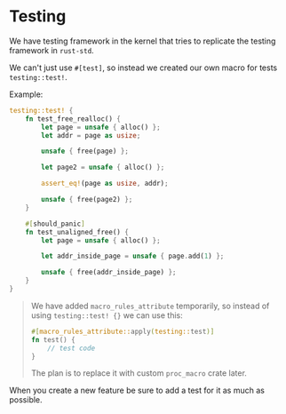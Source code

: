 # Testing

We have testing framework in the kernel that tries to replicate the testing framework in `rust-std`.

We can't just use `#[test]`, so instead we created our own macro for tests `testing::test!`.

Example:

```rust
testing::test! {
    fn test_free_realloc() {
        let page = unsafe { alloc() };
        let addr = page as usize;

        unsafe { free(page) };

        let page2 = unsafe { alloc() };

        assert_eq!(page as usize, addr);

        unsafe { free(page2) };
    }

    #[should_panic]
    fn test_unaligned_free() {
        let page = unsafe { alloc() };

        let addr_inside_page = unsafe { page.add(1) };

        unsafe { free(addr_inside_page) };
    }
}
```

> We have added `macro_rules_attribute` temporarily, so instead of using `testing::test! {}` we can use this:
>
> ```rust
> #[macro_rules_attribute::apply(testing::test)]
> fn test() {
>     // test code
> }
> ```
>
> The plan is to replace it with custom `proc_macro` crate later.

When you create a new feature be sure to add a test for it as much as possible.

